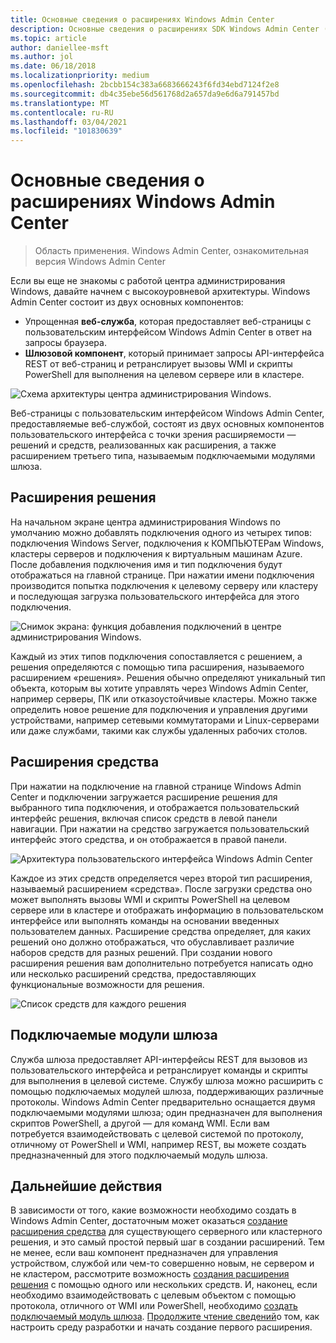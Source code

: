 ```yaml
---
title: Основные сведения о расширениях Windows Admin Center
description: Основные сведения о расширениях SDK Windows Admin Center (проект Honolulu)
ms.topic: article
author: daniellee-msft
ms.author: jol
ms.date: 06/18/2018
ms.localizationpriority: medium
ms.openlocfilehash: 2bcbb154c383a6683666243f6fd34ebd7124f2e8
ms.sourcegitcommit: db4c35ebe56d561768d2a657da9e6d6a791457bd
ms.translationtype: MT
ms.contentlocale: ru-RU
ms.lasthandoff: 03/04/2021
ms.locfileid: "101830639"
---
```

# <a name="understanding-windows-admin-center-extensions"></a>Основные сведения о расширениях Windows Admin Center

>Область применения. Windows Admin Center, ознакомительная версия Windows Admin Center

Если вы еще не знакомы с работой центра администрирования Windows, давайте начнем с высокоуровневой архитектуры. Windows Admin Center состоит из двух основных компонентов:

- Упрощенная **веб-служба**, которая предоставляет веб-страницы с пользовательским интерфейсом Windows Admin Center в ответ на запросы браузера.
- **Шлюзовой компонент**, который принимает запросы API-интерфейса REST от веб-страниц и ретранслирует вызовы WMI и скрипты PowerShell для выполнения на целевом сервере или в кластере.

![Схема архитектуры центра администрирования Windows.](../media/understand-extensions/wac-architecture-500px.png)

Веб-страницы с пользовательским интерфейсом Windows Admin Center, предоставляемые веб-службой, состоят из двух основных компонентов пользовательского интерфейса с точки зрения расширяемости — решений и средств, реализованных как расширения, а также расширением третьего типа, называемым подключаемыми модулями шлюза.

## <a name="solution-extensions"></a>Расширения решения

На начальном экране центра администрирования Windows по умолчанию можно добавлять подключения одного из четырех типов: подключения Windows Server, подключения к КОМПЬЮТЕРам Windows, кластеры серверов и подключения к виртуальным машинам Azure. После добавления подключения имя и тип подключения будут отображаться на главной странице. При нажатии имени подключения производится попытка подключения к целевому серверу или кластеру и последующая загрузка пользовательского интерфейса для этого подключения.

![Снимок экрана: функция добавления подключений в центре администрирования Windows.](../media/launch/use-get-started-5.png)

Каждый из этих типов подключения сопоставляется с решением, а решения определяются с помощью типа расширения, называемого расширением «решения». Решения обычно определяют уникальный тип объекта, которым вы хотите управлять через Windows Admin Center, например серверы, ПК или отказоустойчивые кластеры. Можно также определить новое решение для подключения и управления другими устройствами, например сетевыми коммутаторами и Linux-серверами или даже службами, такими как службы удаленных рабочих столов.

## <a name="tool-extensions"></a>Расширения средства

При нажатии на подключение на главной странице Windows Admin Center и подключении загружается расширение решения для выбранного типа подключения, и отображается пользовательский интерфейс решения, включая список средств в левой панели навигации. При нажатии на средство загружается пользовательский интерфейс этого средства, и он отображается в правой панели.

![Архитектура пользовательского интерфейса Windows Admin Center](../media/understand-extensions/extend-understanding-extensions-2.png)

Каждое из этих средств определяется через второй тип расширения, называемый расширением «средства». После загрузки средства оно может выполнять вызовы WMI и скрипты PowerShell на целевом сервере или в кластере и отображать информацию в пользовательском интерфейсе или выполнять команды на основании введенных пользователем данных. Расширение средства определяет, для каких решений оно должно отображаться, что обуславливает различие наборов средств для разных решений. При создании нового расширения решения вам дополнительно потребуется написать одно или несколько расширений средства, предоставляющих функциональные возможности для решения.

![Список средств для каждого решения](../media/understand-extensions/extend-understanding-extensions-3.png)

## <a name="gateway-plugins"></a>Подключаемые модули шлюза

Служба шлюза предоставляет API-интерфейсы REST для вызовов из пользовательского интерфейса и ретранслирует команды и скрипты для выполнения в целевой системе. Службу шлюза можно расширить с помощью подключаемых модулей шлюза, поддерживающих различные протоколы. Windows Admin Center предварительно оснащается двумя подключаемыми модулями шлюза; один предназначен для выполнения скриптов PowerShell, а другой — для команд WMI. Если вам потребуется взаимодействовать с целевой системой по протоколу, отличному от PowerShell и WMI, например REST, вы можете создать предназначенный для этого подключаемый модуль шлюза.

## <a name="next-steps"></a>Дальнейшие действия

В зависимости от того, какие возможности необходимо создать в Windows Admin Center, достаточным может оказаться [создание расширения средства](develop-tool.md) для существующего серверного или кластерного решения, и это самый простой первый шаг в создании расширений. Тем не менее, если ваш компонент предназначен для управления устройством, службой или чем-то совершенно новым, не сервером и не кластером, рассмотрите возможность [создания расширения решения](develop-solution.md) с помощью одного или нескольких средств. И, наконец, если необходимо взаимодействовать с целевым объектом с помощью протокола, отличного от WMI или PowerShell, необходимо [создать подключаемый модуль шлюза](develop-gateway-plugin.md). [Продолжите чтение сведений](developing-extensions.md)о том, как настроить среду разработки и начать создание первого расширения.
